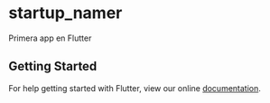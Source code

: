 # startup_namer

Primera app en Flutter

## Getting Started

For help getting started with Flutter, view our online
[documentation](https://flutter.io/).
